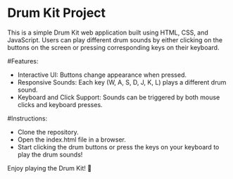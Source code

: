 # Drum Kit Project
This is a simple Drum Kit web application built using HTML, CSS, and JavaScript. Users can play different drum sounds by either clicking on the buttons on the screen or pressing corresponding keys on their keyboard.

#Features:
- Interactive UI: Buttons change appearance when pressed.
- Responsive Sounds: Each key (W, A, S, D, J, K, L) plays a different drum sound.
- Keyboard and Click Support: Sounds can be triggered by both mouse clicks and keyboard presses.

#Instructions:
- Clone the repository.
- Open the index.html file in a browser.
- Start clicking the drum buttons or press the keys on your keyboard to play the drum sounds!

Enjoy playing the Drum Kit! 🥁
